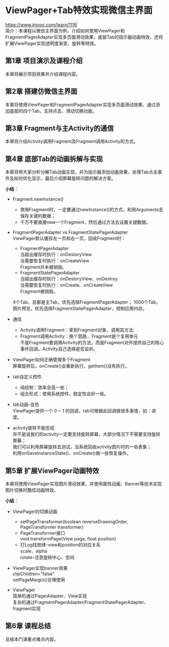# ViewPager+Tab特效实现微信主界面
https://www.imooc.com/learn/1116  
简介：本课程以微信主界面为例，介绍如何使用ViewPager和FragmentPagerAdapter实现多页面滑动效果，底部Tab的指示器动画特效，还将扩展ViewPager实现透明度渐变、旋转等特效。 
## 第1章 项目演示及课程介绍  
  本章将展示项目效果并介绍课程内容。
  
## 第2章 搭建仿微信主界面  
  本章将使用ViewPager和FragmentPagerAdapter实现多页面滑动效果，通过添加底部的四个Tab，支持点击、滑动切换功能。
  
## 第3章 Fragment与主Activity的通信  
  本章将介绍Activity调用Fragment及Fragment调用Activity的方式。
  
## 第4章 底部Tab的动画拆解与实现  
  本章将带大家分析分解Tab动画实现，并为指示器添加动画效果，处理Tab点击事件及如何优化显示，最后介绍屏幕旋转问题的解决方案。

  **小结**：  
  * Fragment.newInstance()  
	* 使用Fragment时，一定要通过newInstance()的方式，利用Arguments去保存关键的数据；  
	* 千万不要直接new一个Fragment，然后通过方法去设置关键数据。  
		
  * FragmentPagerAdapter vs FragmentStatePagerAdapter  
	ViewPager默认缓存左一页和右一页，回收Fragment时：  
	* FragmentPagerAdapter  
	        当超出缓存时执行：onDestoryView  
		当需要恢复时执行：onCreateView  
		Fragment并未被销毁。  
	* FragmentStatePagerAdapter  
		当超出缓存时执行：onDestoryView、onDestroy  
		当需要恢复时执行：onCreate、onCreateView  
		Fragment被销毁。  
	<p> 
	4个Tab，且都是主Tab，优先选择FragmentPagerAdapter；  
	1000个Tab，图片预览，优先选择FragmentStatePagerAdapter，控制应用内存。  
	
  * 通信  
	* Activity调用Fragment：拿到Fragment对象，调用其方法;  
	* Fragment调用Activity：换个思路...  Fragment是个复用单元  
		不是Fragment要调用Activity的方法，而是Fragment对外提供自己的核心事件回调，Activity自己选择是否监听。  
			
  * ViewPager如何正确管理多个Fragment  
	屏幕旋转后，onCreate()会重新执行，getItem()没有执行。  
		
  * tab自定义控件  
	* 纯绘制：效率会高一些；  
	* 组合形式：使用系统控件，稳定性会好一些。  
		
  * tab动画-变色  
	ViewPager提供一个 0 ~ 1 的回调，tab可根据此回调做很多事情，如：进度。  
		
  * activity旋转不能忽视  
	并不是说我们的activity一定要支持旋转屏幕，大部分情况下不需要支持旋转屏幕；  
	我们可以利用屏幕旋转去测试，当系统回收activity图片时的一些表象；  
	利用onSaveInstanceState()、onCreate()做一些恢复操作。  

## 第5章 扩展ViewPager动画特效  
  本章将使用ViewPager实现图片滑动效果，并使用属性动画、Banner等技术实现图片切换时酷炫动画特效。
  
  **小结**：  
  * ViewPager的切换动画  
	* setPageTransformer(boolean reverseDrawingOrder, PageTransformer transformer)  
	* PageTransformer接口  
		void transformPage(View page, float position)  	
	* 打Log找规律-view和position的对应关系  
		scale、alpha  
		rotate-注意旋转中心、空间  
		
  * ViewPager实现banner效果  
	clipChildren="false"  
	setPageMargin()合理使用  
	
  * ViewPager  
	简单的通过PagerAdapter、View实现  
	复杂的通过FragmentPagerAdapter/FragmentStatePagerAdapter、fragment实现  
	
## 第6章 课程总结  
  总结本门课重点难点内容。 

